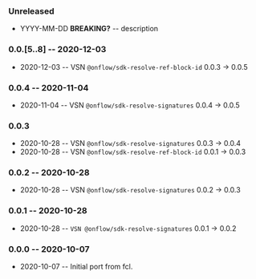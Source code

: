 ### Unreleased

- YYYY-MM-DD **BREAKING?** -- description

### 0.0.[5..8] -- 2020-12-03

- 2020-12-03 -- VSN `@onflow/sdk-resolve-ref-block-id` 0.0.3 -> 0.0.5

### 0.0.4 -- 2020-11-04

- 2020-11-04 -- VSN `@onflow/sdk-resolve-signatures` 0.0.4 -> 0.0.5

### 0.0.3

- 2020-10-28 -- VSN `@onflow/sdk-resolve-signatures` 0.0.3 -> 0.0.4
- 2020-10-28 -- VSN `@onflow/sdk-resolve-ref-block-id` 0.0.1 -> 0.0.3

### 0.0.2 -- 2020-10-28

- 2020-10-28 -- VSN `@onflow/sdk-resolve-signatures` 0.0.2 -> 0.0.3

### 0.0.1 -- 2020-10-28

- 2020-10-28 -- `VSN @onflow/sdk-resolve-signatures` 0.0.1 -> 0.0.2

### 0.0.0 -- 2020-10-07

- 2020-10-07 -- Initial port from fcl.
